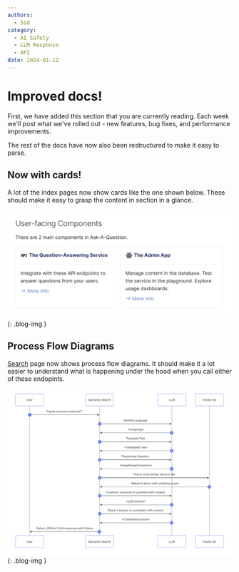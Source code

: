 ```yaml
---
authors:
  - Sid
category:
  - AI Safety
  - LLM Response
  - API
date: 2024-01-12
---
```


# Improved docs!

First, we have added this section that you are currently reading. Each week we'll post
what we've rolled out - new features, bug fixes, and performance improvements.

The rest of the docs have now also been restructured to make it easy to parse.

<!-- more -->

## Now with cards!

A lot of the index pages now show cards like the one shown below. These should
make it easy to grasp the content in section in a glance.

![Manage Content Screenshot](../images/cards.png){: .blog-img }

## Process Flow Diagrams

[Search](../../components/qa-service/search.md) page now shows process flow diagrams.
It should make it a lot easier to understand what is happening under the hood when
you call either of these endopints.

![LLM Process Flow](../images/llm-response-processflow.png){: .blog-img }

